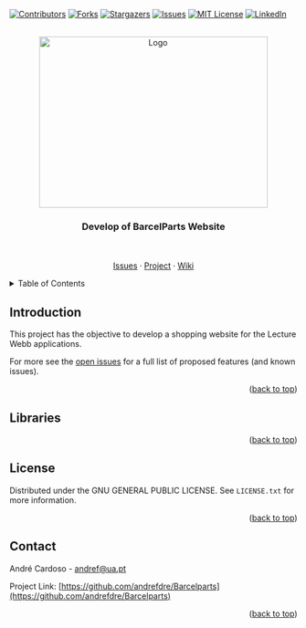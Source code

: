 <div id="top"></div>




<!-- PROJECT SHIELDS -->
<!--
*** I'm using markdown "reference style" links for readability.
*** Reference links are enclosed in brackets [ ] instead of parentheses ( ).
*** See the bottom of this document for the declaration of the reference variables
*** for contributors-url, forks-url, etc. This is an optional, concise syntax you may use.
*** https://www.markdownguide.org/basic-syntax/#reference-style-links
-->
[![Contributors][contributors-shield]][contributors-url]
[![Forks][forks-shield]][forks-url]
[![Stargazers][stars-shield]][stars-url]
[![Issues][issues-shield]][issues-url]
[![MIT License][license-shield]][license-url]
[![LinkedIn][linkedin-shield]][linkedin-url]



<!-- PROJECT LOGO -->
<br />
<div align="center">
  <a href="https://github.com/andrefdre/Barcelparts">
    <img src="Images/Logo.jpg" alt="Logo" width="400" height="300">
  </a>

  <h3 align="center">Develop of BarcelParts Website</h3>

  <p align="center">
    <br />
    <br />
    <a href="https://github.com/andrefdre/Barcelparts/issues">Issues</a>
    ·
    <a href="https://github.com/andrefdre/Barcelparts/projects/1">Project</a>
    ·
    <a href="https://github.com/andrefdre/Barcelparts/wiki">Wiki</a>
  </p>
</div>



<!-- TABLE OF CONTENTS -->
<details>
  <summary>Table of Contents</summary>
  <ol>
    <li><a href="#Introduction">Introducion</a></li>
    <li><a href="#Libraries">Libraries</a> </li> 
    <li><a href="#License">License</a></li>
    <li><a href="#Contact">Contact</a></li>
  </ol>
</details>


<!-- Introduction -->
## Introduction

<p>This project has the objective to develop a shopping website for the Lecture Webb applications. </p>




For more see the [open issues](https://github.com/andrefdre/Barcelparts/issues) for a full list of proposed features (and known issues).

<p align="right">(<a href="#top">back to top</a>)</p>

<!-- Required_Libraries -->
## Libraries 




<p align="right">(<a href="#top">back to top</a>)</p>

<!-- LICENSE -->
## License

Distributed under the GNU GENERAL PUBLIC LICENSE. See `LICENSE.txt` for more information.

<p align="right">(<a href="#top">back to top</a>)</p>



<!-- CONTACT -->
## Contact

André Cardoso - andref@ua.pt

Project Link: [https://github.com/andrefdre/Barcelparts](https://github.com/andrefdre/Barcelparts)

<p align="right">(<a href="#top">back to top</a>)</p>



<!-- MARKDOWN LINKS & IMAGES -->
<!-- https://www.markdownguide.org/basic-syntax/#reference-style-links -->
[contributors-shield]: https://img.shields.io/github/contributors/andrefdre/Carro.svg?style=for-the-badge
[contributors-url]: https://github.com/andrefdre/Carro/graphs/contributors
[forks-shield]: https://img.shields.io/github/forks/andrefdre/Carro.svg?style=for-the-badge
[forks-url]: https://github.com/andrefdre/Carro/network/members
[stars-shield]: https://img.shields.io/github/stars/andrefdre/Carro.svg?style=for-the-badge
[stars-url]: https://github.com/andrefdre/Carro/stargazers
[issues-shield]: https://img.shields.io/github/issues/andrefdre/Carro.svg?style=for-the-badge
[issues-url]: https://github.com/andrefdre/Carro/issues
[license-shield]: https://img.shields.io/github/license/andrefdre/Carro.svg?style=for-the-badge
[license-url]: https://github.com/andrefdre/Carro/blob/main/LICENSE
[linkedin-shield]: https://img.shields.io/badge/-LinkedIn-black.svg?style=for-the-badge&logo=linkedin&colorB=555
[linkedin-url]: https://www.linkedin.com/in/andr%C3%A9-cardoso-8bb264223/
[product-screenshot]: Images/Logo.jpg
